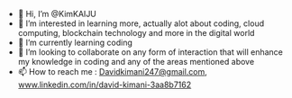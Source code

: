 - 👋 Hi, I’m @KimKAIJU
- 👀 I’m interested in learning more, actually alot about coding, cloud computing, blockchain technology and more in the digital world 
- 🌱 I’m currently learning coding
- 💞️ I’m looking to collaborate on any form of interaction that will enhance my knowledge in coding and any of the areas mentioned above
- 📫 How to reach me : Davidkimani247@gmail.com, www.linkedin.com/in/david-kimani-3aa8b7162

<!---
KimKAIJU/KimKAIJU is a ✨ special ✨ repository because its `README.md` (this file) appears on your GitHub profile.
You can click the Preview link to take a look at your changes.
--->
